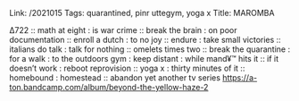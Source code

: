 Link: /2021015
Tags: quarantined, pinr uttegym, yoga x
Title: MAROMBA
  
∆722 :: math at eight : is war crime :: break the brain : on poor documentation :: enroll a dutch : to no joy :: endure : take small victories :: italians do talk : talk for nothing :: omelets times two :: break the quarantine : for a walk : to the outdoors gym : keep distant : while mand¥™ hits it :: if it doesn’t work : reboot reprovision :: yoga x : thirty minutes of it :: homebound : homestead :: abandon yet another tv series
<https://a-ton.bandcamp.com/album/beyond-the-yellow-haze-2>